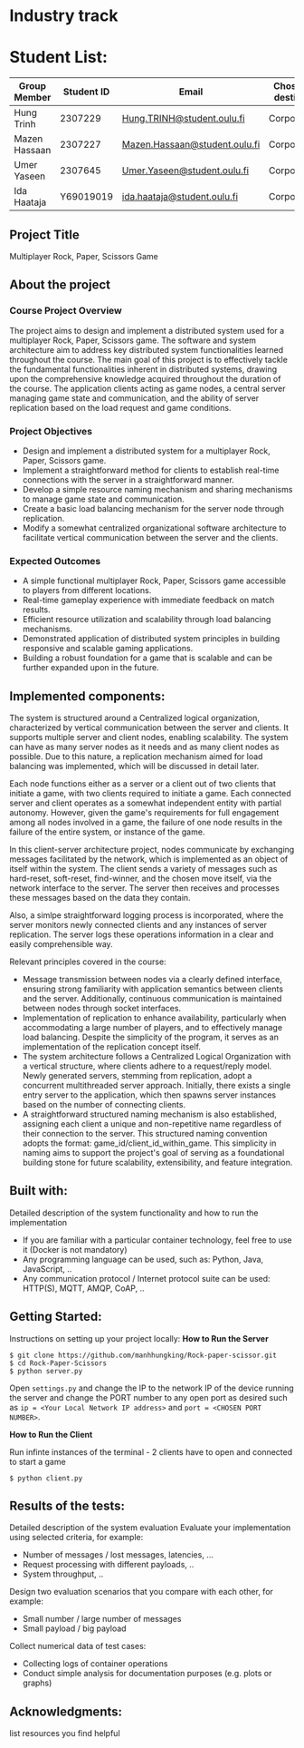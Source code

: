 # Industry track

# Student List:

| Group Member  | Student ID | Email                         | Chosen destiny |
| ------------- | ---------- | ----------------------------- | -------------- |
| Hung Trinh    | 2307229    | Hung.TRINH@student.oulu.fi    | Corporate      |
| Mazen Hassaan | 2307227    | Mazen.Hassaan@student.oulu.fi | Corporate      |
| Umer Yaseen   | 2307645    | Umer.Yaseen@student.oulu.fi   | Corporate      |
| Ida Haataja   | Y69019019  | ida.haataja@student.oulu.fi   | Corporate      |

## Project Title

Multiplayer Rock, Paper, Scissors Game

## About the project

### Course Project Overview

The project aims to design and implement a distributed system used for a multiplayer Rock, Paper, Scissors game. The software and system architecture aim to address key distributed system functionalities learned throughout the course. The main goal of this project is to effectively tackle the fundamental functionalities inherent in distributed systems, drawing upon the comprehensive knowledge acquired throughout the duration of the course. The application clients acting as game nodes, a central server managing game state and communication, and the ability of server replication based on the load request and game conditions.

### Project Objectives

- Design and implement a distributed system for a multiplayer Rock, Paper, Scissors game.
- Implement a straightforward method for clients to establish real-time connections with the server in a straightforward manner.
- Develop a simple resource naming mechanism and sharing mechanisms to manage game state and communication.
- Create a basic load balancing mechanism for the server node through replication.
- Modify a somewhat centralized organizational software architecture to facilitate vertical communication between the server and the clients.

### Expected Outcomes

- A simple functional multiplayer Rock, Paper, Scissors game accessible to players from different locations.
- Real-time gameplay experience with immediate feedback on match results.
- Efficient resource utilization and scalability through load balancing mechanisms.
- Demonstrated application of distributed system principles in building responsive and scalable gaming applications.
- Building a robust foundation for a game that is scalable and can be further expanded upon in the future.

## Implemented components:

  The system is structured around a Centralized logical organization, characterized by vertical communication between the server and clients. It supports multiple server and client nodes, enabling scalability. The system can have as many server nodes as it needs and as many client nodes as possible. Due to this nature, a replication mechanism aimed for load balancing was implemented, which will be discussed in detail later.

Each node functions either as a server or a client out of two clients that initiate a game, with two clients required to initiate a game.
Each connected server and client operates as a somewhat independent entity with partial autonomy. However, given the game's requirements for full engagement among all nodes involved in a game, the failure of one node results in the failure of the entire system, or instance of the game.

  In this client-server architecture project, nodes communicate by exchanging messages facilitated by the network, which is implemented as an object of itself within the system.
The client sends a variety of messages such as hard-reset, soft-reset, find-winner, and the chosen move itself, via the network interface to the server. The server then receives and processes these messages based on the data they contain.

Also, a simlpe straightforward logging process is incorporated, where the server monitors newly connected clients and any instances of server replication. The server logs these operations information in a clear and easily comprehensible way.

Relevant principles covered in the course:
- Message transmission between nodes via a clearly defined interface, ensuring strong familiarity with application semantics between clients and the server. Additionally, continuous communication is maintained between nodes through socket interfaces.
- Implementation of replication to enhance availability, particularly when accommodating a large number of players, and to effectively manage load balancing. Despite the simplicity of the program, it serves as an implementation of the replication concept itself.
- The system architecture follows a Centralized Logical Organization with a vertical structure, where clients adhere to a request/reply model. Newly generated servers, stemming from replication, adopt a concurrent multithreaded server approach. Initially, there exists a single entry server to the application, which then spawns server instances based on the number of connecting clients.
- A straightforward structured naming mechanism is also established, assigning each client a unique and non-repetitive name regardless of their connection to the server. This structured naming convention adopts the format: game_id/client_id_within_game. This simplicity in naming aims to support the project's goal of serving as a foundational building stone for future scalability, extensibility, and feature integration.

## Built with:

Detailed description of the system functionality and how to run the implementation

- If you are familiar with a particular container technology, feel free to use it (Docker is not mandatory)
- Any programming language can be used, such as: Python, Java, JavaScript, ..
- Any communication protocol / Internet protocol suite can be used: HTTP(S), MQTT, AMQP, CoAP, ..

## Getting Started:

Instructions on setting up your project locally:
**How to Run the Server**

```
$ git clone https://github.com/manhhungking/Rock-paper-scissor.git
$ cd Rock-Paper-Scissors
$ python server.py
```

Open `settings.py` and change the IP to the network IP of the device running the server and change the PORT number to any open port as desired such as `ip = <Your Local Network IP address>` and `port = <CHOSEN PORT NUMBER>`.

**How to Run the Client**

Run infinte instances of the terminal - 2 clients have to open and connected to start a game

```
$ python client.py
```

## Results of the tests:

Detailed description of the system evaluation
Evaluate your implementation using selected criteria, for example:

- Number of messages / lost messages, latencies, ...
- Request processing with different payloads, ..
- System throughput, ..

Design two evaluation scenarios that you compare with each other, for example:

- Small number / large number of messages
- Small payload / big payload

Collect numerical data of test cases:

- Collecting logs of container operations
- Conduct simple analysis for documentation purposes (e.g. plots or graphs)

## Acknowledgments:

list resources you find helpful
